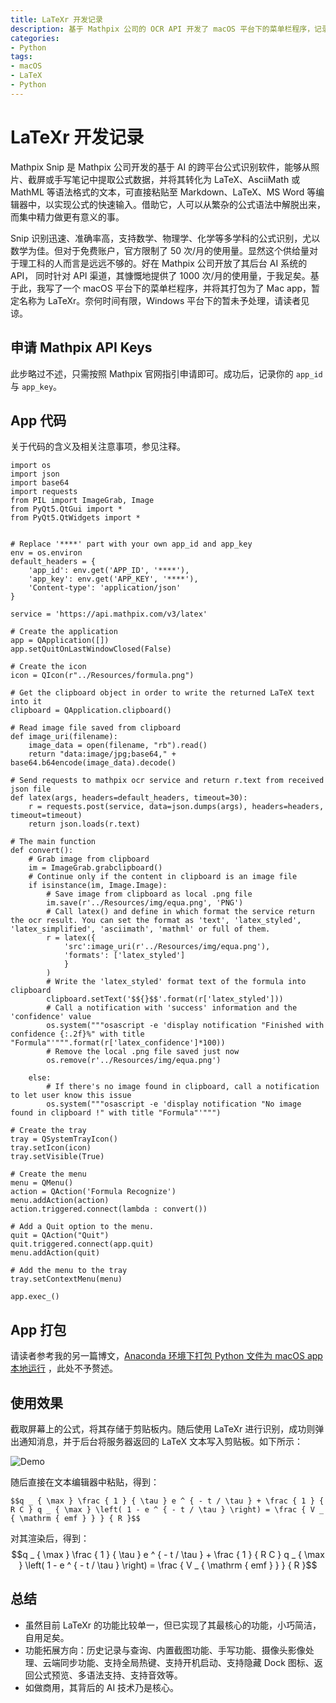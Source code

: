 ```yaml
---
title: LaTeXr 开发记录
description: 基于 Mathpix 公司的 OCR API 开发了 macOS 平台下的菜单栏程序，记录于此。
categories:
- Python
tags:
- macOS
- LaTeX
- Python
---
```


# LaTeXr 开发记录

Mathpix Snip 是 Mathpix 公司开发的基于 AI 的跨平台公式识别软件，能够从照片、截屏或手写笔记中提取公式数据，并将其转化为 LaTeX、AsciiMath 或 MathML 等语法格式的文本，可直接粘贴至 Markdown、LaTeX、MS Word 等编辑器中，以实现公式的快速输入。借助它，人可以从繁杂的公式语法中解脱出来，而集中精力做更有意义的事。

Snip 识别迅速、准确率高，支持数学、物理学、化学等多学科的公式识别，尤以数学为佳。但对于免费账户，官方限制了 50 次/月的使用量。显然这个供给量对于理工科的人而言是远远不够的。好在 Mathpix 公司开放了其后台 AI 系统的 API， 同时针对 API 渠道，其慷慨地提供了 1000 次/月的使用量，于我足矣。基于此，我写了一个 macOS 平台下的菜单栏程序，并将其打包为了 Mac app，暂定名称为 LaTeXr。奈何时间有限，Windows 平台下的暂未予处理，请读者见谅。

## 申请 Mathpix API Keys
此步略过不述，只需按照 Mathpix 官网指引申请即可。成功后，记录你的 `app_id` 与 `app_key`。

## App 代码
关于代码的含义及相关注意事项，参见注释。

```
import os
import json
import base64
import requests
from PIL import ImageGrab, Image
from PyQt5.QtGui import *
from PyQt5.QtWidgets import *


# Replace '****' part with your own app_id and app_key
env = os.environ
default_headers = {
    'app_id': env.get('APP_ID', '****'),
    'app_key': env.get('APP_KEY', '****'),
    'Content-type': 'application/json'
}

service = 'https://api.mathpix.com/v3/latex'

# Create the application
app = QApplication([])
app.setQuitOnLastWindowClosed(False)

# Create the icon
icon = QIcon(r"../Resources/formula.png")

# Get the clipboard object in order to write the returned LaTeX text into it
clipboard = QApplication.clipboard()

# Read image file saved from clipboard
def image_uri(filename):
    image_data = open(filename, "rb").read()
    return "data:image/jpg;base64," + base64.b64encode(image_data).decode()

# Send requests to mathpix ocr service and return r.text from received json file 
def latex(args, headers=default_headers, timeout=30):
    r = requests.post(service, data=json.dumps(args), headers=headers, timeout=timeout)
    return json.loads(r.text)

# The main function
def convert():
    # Grab image from clipboard
    im = ImageGrab.grabclipboard()
    # Continue only if the content in clipboard is an image file
    if isinstance(im, Image.Image):
        # Save image from clipboard as local .png file
        im.save(r'../Resources/img/equa.png', 'PNG')
        # Call latex() and define in which format the service return the ocr result. You can set the format as 'text', 'latex_styled', 'latex_simplified', 'asciimath', 'mathml' or full of them.
        r = latex({
            'src':image_uri(r'../Resources/img/equa.png'),
            'formats': ['latex_styled']
            }
        )
        # Write the 'latex_styled' format text of the formula into clipboard
        clipboard.setText('$${}$$'.format(r['latex_styled']))
        # Call a notification with 'success' information and the 'confidence' value
        os.system("""osascript -e 'display notification "Finished with confidence {:.2f}%" with title "Formula"'""".format(r['latex_confidence']*100))
        # Remove the local .png file saved just now
        os.remove(r'../Resources/img/equa.png')

    else:
        # If there's no image found in clipboard, call a notification to let user know this issue
        os.system("""osascript -e 'display notification "No image found in clipboard !" with title "Formula"'""")

# Create the tray
tray = QSystemTrayIcon()
tray.setIcon(icon)
tray.setVisible(True)

# Create the menu
menu = QMenu()
action = QAction('Formula Recognize')
menu.addAction(action)
action.triggered.connect(lambda : convert())

# Add a Quit option to the menu.
quit = QAction("Quit")
quit.triggered.connect(app.quit)
menu.addAction(quit)

# Add the menu to the tray
tray.setContextMenu(menu)

app.exec_()
```


## App 打包
请读者参考我的另一篇博文，[Anaconda 环境下打包 Python 文件为 macOS app 本地运行](https://raynnmc.github.io/python/2020/05/18/Anaconda-%E7%8E%AF%E5%A2%83%E4%B8%8B%E6%89%93%E5%8C%85-Python-%E6%96%87%E4%BB%B6%E4%B8%BA-macOS-app-%E6%9C%AC%E5%9C%B0%E8%BF%90%E8%A1%8C/)
，此处不予赘述。

## 使用效果
截取屏幕上的公式，将其存储于剪贴板内。随后使用 LaTeXr 进行识别，成功则弹出通知消息，并于后台将服务器返回的 LaTeX 文本写入剪贴板。如下所示：

<img src="http://raynnmc.github.io/image/LaTeXr/2020-08-16 17.00.34.gif" alt="Demo">

随后直接在文本编辑器中粘贴，得到：

```
$$q _ { \max } \frac { 1 } { \tau } e ^ { - t / \tau } + \frac { 1 } { R C } q _ { \max } \left( 1 - e ^ { - t / \tau } \right) = \frac { V _ { \mathrm { emf } } } { R }$$
```

对其渲染后，得到：
$$q _ { \max } \frac { 1 } { \tau } e ^ { - t / \tau } + \frac { 1 } { R C } q _ { \max } \left( 1 - e ^ { - t / \tau } \right) = \frac { V _ { \mathrm { emf } } } { R }$$

## 总结
- 虽然目前 LaTeXr 的功能比较单一，但已实现了其最核心的功能，小巧简洁，自用足矣。
- 功能拓展方向：历史记录与查询、内置截图功能、手写功能、摄像头影像处理、云端同步功能、支持全局热键、支持开机启动、支持隐藏 Dock 图标、返回公式预览、多语法支持、支持音效等。
- 如做商用，其背后的 AI 技术乃是核心。
